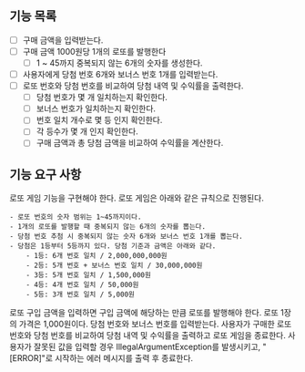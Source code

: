 ## 기능 목록
- [ ] 구매 금액을 입력받는다.
- [ ] 구매 금액 1000원당 1개의 로또를 발행한다
  - [ ] 1 ~ 45까지 중복되지 않는 6개의 숫자를 생성한다.
- [ ] 사용자에게 당첨 번호 6개와 보너스 번호 1개를 입력받는다.
- [ ] 로또 번호와 당첨 번호를 비교하여 당첨 내역 및 수익률을 출력한다.
  - [ ] 당첨 번호가 몇 개 일치하는지 확인한다. 
  - [ ] 보너스 번호가 일치하는지 확인한다.
  - [ ] 번호 일치 개수로 몇 등 인지 확인한다.
  - [ ] 각 등수가 몇 개 인지 확인한다. 
  - [ ] 구매 금액과 총 당첨 금액을 비교하여 수익률을 계산한다.

## 기능 요구 사항

로또 게임 기능을 구현해야 한다. 로또 게임은 아래와 같은 규칙으로 진행된다.
```
- 로또 번호의 숫자 범위는 1~45까지이다.
- 1개의 로또를 발행할 때 중복되지 않는 6개의 숫자를 뽑는다.
- 당첨 번호 추첨 시 중복되지 않는 숫자 6개와 보너스 번호 1개를 뽑는다.
- 당첨은 1등부터 5등까지 있다. 당첨 기준과 금액은 아래와 같다.
    - 1등: 6개 번호 일치 / 2,000,000,000원
    - 2등: 5개 번호 + 보너스 번호 일치 / 30,000,000원
    - 3등: 5개 번호 일치 / 1,500,000원
    - 4등: 4개 번호 일치 / 50,000원
    - 5등: 3개 번호 일치 / 5,000원
```

로또 구입 금액을 입력하면 구입 금액에 해당하는 만큼 로또를 발행해야 한다.
로또 1장의 가격은 1,000원이다.
당첨 번호와 보너스 번호를 입력받는다.
사용자가 구매한 로또 번호와 당첨 번호를 비교하여 당첨 내역 및 수익률을 출력하고 로또 게임을 종료한다.
사용자가 잘못된 값을 입력할 경우 IllegalArgumentException를 발생시키고, "[ERROR]"로 시작하는 에러 메시지를 출력 후 종료한다.
